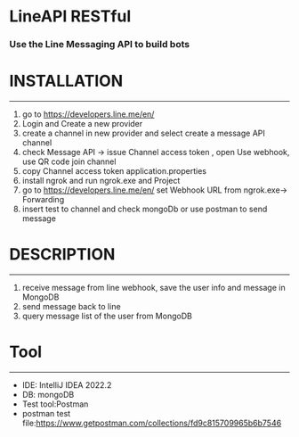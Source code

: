 # LineAPI RESTful 
### Use the Line Messaging API to  build bots
# INSTALLATION
- - - 
1. go to https://developers.line.me/en/
2. Login and Create a new provider 
3. create a channel in new provider and select create a message API channel 
4. check Message API -> issue Channel access token , open Use webhook, use QR code join channel
5. copy Channel access token application.properties
6. install ngrok and run ngrok.exe and Project
7. go to https://developers.line.me/en/ set Webhook URL from ngrok.exe-> Forwarding
8. insert test to channel and check mongoDb or use postman to send message 


# DESCRIPTION
- - -
1. receive message from line webhook, save the user info and message in MongoDB
2. send message back to line
3. query message list of the user from MongoDB

# Tool
- - -
* IDE: IntelliJ IDEA 2022.2
* DB: mongoDB
* Test tool:Postman
* postman test file:https://www.getpostman.com/collections/fd9c815709965b6b7546